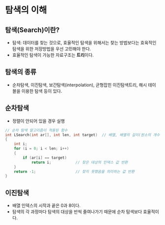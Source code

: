 # 탐색의 이해
## 탐색(Search)이란?

- 탐색: 데이터를 찾는 것으로, 효율적인 탐색을 위해서는 찾는 방법보다는 효육적인 탐색을 위한 저장방법을 우선 고민해야 한다.
- 효율적인 탐색이 가능한 자료구조는 **트리**이다.

## 탐색의 종류

- 순차탐색, 이진탐색, 보간탐색(interpolation), 균형잡힌 이진탐색트리, 해시 테이블을 이용한 탐색 등이 있다.

## 순차탐색

- 정렬이 안되어 있을 경우 실행

```c
// 순차 탐색 알고리즘이 적용된 함수
int LSearch(int ar[], int len, int target)	// 배열, 배열의 길이(원소의 개수), 찾을 대상을 인자로!
{
    int i;
    for (i = 0; i < len; i++)
    {
        if (ar[i] == target)
        	return i;			// 찾은 대상의 인덱스 값 반환
    }
    return -1;					// 찾지 못했음을 의미하는 값 반환
}
```



## 이진탐색

- 배열 인덱스의 시작과 끝은 0과 8이다.
- 탐색의 각 과정마다 탐색의 대상을 반씩 줄여나가기 때문에 순차 탐색보다 효율적이다.